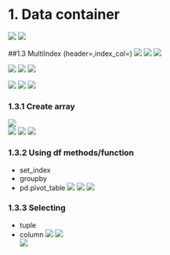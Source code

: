 # 1. Data container
![](.Note1_images/04c4f914.png)
![](.Note1_images/3915cf00.png)

##1.3 MultiIndex (header=,index_col=)
![](.Note1_images/20a8d7a3.png)
![](.Note1_images/82b2bde6.png)
![](.Note1_images/53270edc.png) 


![](.Note1_images/a8bd8acd.png)
![](.Note1_images/c40ed575.png)
![](.Note1_images/74bd9ca3.png)  

![](.Note1_images/e0308482.png)
![](.Note1_images/d7778981.png)
![](.Note1_images/6af0ee5c.png)

### 1.3.1 Create array
![](.Note1_images/93e3d293.png)  
![](.Note1_images/1bac7636.png)
![](.Note1_images/69274b26.png)
![](.Note1_images/cab1f630.png)

### 1.3.2  Using df methods/function
- set_index
- groupby  
- pd.pivot_table
![](.Note1_images/c5191123.png) 
![](.Note1_images/f53b016a.png)
![](.Note1_images/0b20d32b.png)
  
### 1.3.3 Selecting
- tuple
- column
![](.Note1_images/e4324da3.png)
![](.Note1_images/44de9a00.png)  
![](.Note1_images/1609ec14.png)